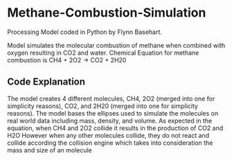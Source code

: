 # Methane-Combustion-Simulation
Processing Model coded in Python by Flynn Basehart.

Model simulates the molecular combustion of methane when combined with oxygen resulting in CO2 and water. 
Chemical Equation for methane combustion is CH4 + 2O2 -> CO2 + 2H20

## Code Explanation
The model creates 4 different molecules, CH4, 2O2 (merged into one for simplicity reasons), CO2, and 2H20 (merged into one for simplicity reasons).
The model bases the ellipses used to simulate the molecules on real world data including mass, density, and volume. 
As expected in the equation, when CH4 and 2O2 collide it results in the production of CO2 and H2O
However when any other molecules collide, they do not react and collide according the collision engine which takes into consideration the mass and size of an molecule
